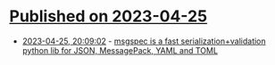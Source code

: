 # [Published on 2023-04-25](index.md)

* [2023-04-25, 20:09:02](https://lobste.rs/s/eli0k7/msgspec_is_fast_serialization) - [msgspec is a fast serialization+validation python lib for JSON, MessagePack, YAML and TOML](https://github.com/jcrist/msgspec)
